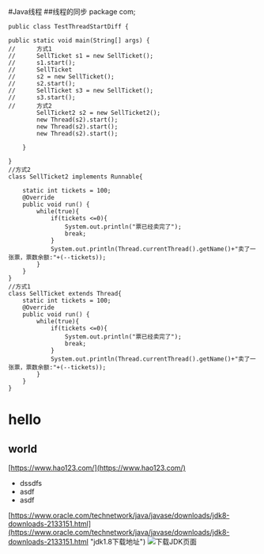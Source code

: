#Java线程
##线程的同步
	package com;

	public class TestThreadStartDiff {

	public static void main(String[] args) {
	//		方式1
	//		SellTicket s1 = new SellTicket();
	//		s1.start();
	//		SellTicket 
	//		s2 = new SellTicket();
	//		s2.start();
	//		SellTicket s3 = new SellTicket();
	//		s3.start();
	//		方式2
			SellTicket2 s2 = new SellTicket2();
			new Thread(s2).start();
			new Thread(s2).start();
			new Thread(s2).start();
			
		}

	}
	//方式2
	class SellTicket2 implements Runnable{
	
		static int tickets = 100;
		@Override
		public void run() {
			while(true){
				if(tickets <=0){
					System.out.println("票已经卖完了");
					break;
				}
				System.out.println(Thread.currentThread().getName()+"卖了一张票，票数余额:"+(--tickets));
			}
		}
	}
	//方式1
	class SellTicket extends Thread{
		static int tickets = 100;
		@Override
		public void run() {
			while(true){
				if(tickets <=0){
					System.out.println("票已经卖完了");
					break;
				}
				System.out.println(Thread.currentThread().getName()+"卖了一张票，票数余额:"+(--tickets));
			}
		}
	}
# hello #
## world ##
[https://www.hao123.com/](https://www.hao123.com/)

- dssdfs
- asdf
- asdf

[https://www.oracle.com/technetwork/java/javase/downloads/jdk8-downloads-2133151.html](https://www.oracle.com/technetwork/java/javase/downloads/jdk8-downloads-2133151.html "jdk1.8下载地址")
![下载JDK页面](C:\Users\zjc\Pictures\vt.png)
